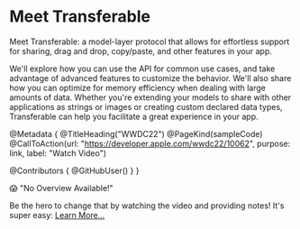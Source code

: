 # Meet Transferable

Meet Transferable: a model-layer protocol that allows for effortless support for sharing, drag and drop, copy/paste, and other features in your app.

We'll explore how you can use the API for common use cases, and take advantage of advanced features to customize the behavior. We'll also share how you can optimize for memory efficiency when dealing with large amounts of data. Whether you're extending your models to share with other applications as strings or images or creating custom declared data types, Transferable can help you facilitate a great experience in your app.

@Metadata {
   @TitleHeading("WWDC22")
   @PageKind(sampleCode)
   @CallToAction(url: "https://developer.apple.com/wwdc22/10062", purpose: link, label: "Watch Video")

   @Contributors {
      @GitHubUser(<replace this with your GitHub handle>)
   }
}

😱 "No Overview Available!"

Be the hero to change that by watching the video and providing notes! It's super easy:
 [Learn More…](https://wwdcnotes.github.io/WWDCNotes/documentation/wwdcnotes/contributing)
